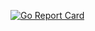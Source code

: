 [![Go Report Card](https://goreportcard.com/badge/github.com/scottzyang/codepad)](https://goreportcard.com/report/github.com/scottzyang/codepad)
